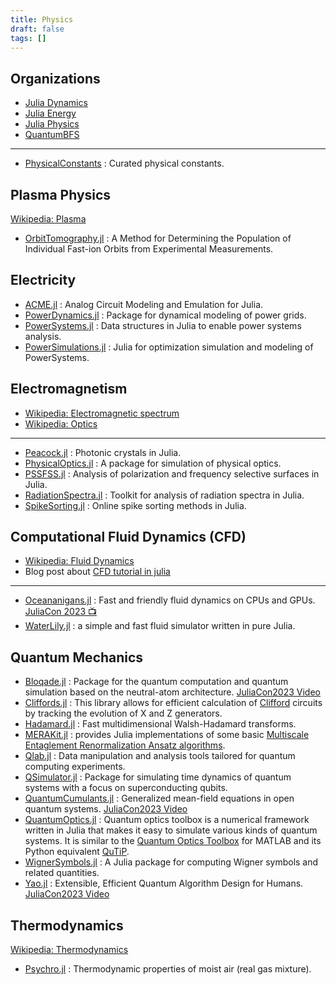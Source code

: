 ```yaml
---
title: Physics
draft: false
tags: []
---
```


## Organizations

- [Julia Dynamics](https://github.com/JuliaDynamics)
- [Julia Energy](https://github.com/JuliaEnergy)
- [Julia Physics](https://github.com/JuliaPhysics)
- [QuantumBFS](https://github.com/QuantumBFS)

---

- [PhysicalConstants](https://github.com/JuliaPhysics/PhysicalConstants.jl) : Curated physical constants.

## Plasma Physics

[Wikipedia: Plasma](https://en.wikipedia.org/wiki/Plasma_(physics))

- [OrbitTomography.jl](https://github.com/lstagner/OrbitTomography.jl) : A Method for Determining the Population of Individual Fast-ion Orbits from Experimental Measurements.

## Electricity

- [ACME.jl](https://github.com/HSU-ANT/ACME.jl) : Analog Circuit Modeling and Emulation for Julia.
- [PowerDynamics.jl](https://github.com/JuliaEnergy/PowerDynamics.jl) : Package for dynamical modeling of power grids.
- [PowerSystems.jl](https://github.com/NREL-SIIP/PowerSystems.jl) : Data structures in Julia to enable power systems analysis.
- [PowerSimulations.jl](https://github.com/NREL-SIIP/PowerSimulations.jl) : Julia for optimization simulation and modeling of PowerSystems.

## Electromagnetism

- [Wikipedia: Electromagnetic spectrum](https://en.wikipedia.org/wiki/Electromagnetic_spectrum)
- [Wikipedia: Optics](https://en.wikipedia.org/wiki/Optics)

---

- [Peacock.jl](https://github.com/sp94/Peacock.jl) : Photonic crystals in Julia.
- [PhysicalOptics.jl](https://github.com/JuliaPhysics/PhysicalOptics.jl) : A package for simulation of physical optics.
- [PSSFSS.jl](https://github.com/simonp0420/PSSFSS.jl) : Analysis of polarization and frequency selective surfaces in Julia.
- [RadiationSpectra.jl](https://github.com/JuliaPhysics/RadiationSpectra.jl) : Toolkit for analysis of radiation spectra in Julia.
- [SpikeSorting.jl](https://github.com/paulmthompson/SpikeSorting.jl) : Online spike sorting methods in Julia.

## Computational Fluid Dynamics (CFD)

- [Wikipedia: Fluid Dynamics](https://en.wikipedia.org/wiki/Fluid_dynamics)
- Blog post about [CFD tutorial in julia](https://www.juliabloggers.com/cfd-tutorial-in-julia/)

---

- [Oceananigans.jl](https://github.com/CliMA/Oceananigans.jl) : Fast and friendly fluid dynamics on CPUs and GPUs. [JuliaCon 2023 📺](https://www.youtube.com/watch?v=Nlq3J7PCB_Q)
- [WaterLily.jl](https://github.com/weymouth/WaterLily.jl) : a simple and fast fluid simulator written in pure Julia.

## Quantum Mechanics

- [Bloqade.jl](https://github.com/QuEraComputing/Bloqade.jl) : Package for the quantum computation and quantum simulation based on the neutral-atom architecture. [JuliaCon2023 Video](https://www.youtube.com/watch?v=UElFAtGJC7o)
- [Cliffords.jl](https://github.com/BBN-Q/Cliffords.jl) : This library allows for efficient calculation of [Clifford](https://en.wikipedia.org/wiki/Clifford_algebra) circuits by tracking the evolution of X and Z generators.
- [Hadamard.jl](https://github.com/JuliaMath/Hadamard.jl) : Fast multidimensional Walsh-Hadamard transforms.
- [MERAKit.jl](https://github.com/mhauru/MERAKit.jl) : provides Julia implementations of some basic [Multiscale Entaglement Renormalization Ansatz algorithms](https://arxiv.org/abs/quant-ph/0610099).
- [Qlab.jl](https://github.com/BBN-Q/Qlab.jl) : Data manipulation and analysis tools tailored for quantum computing experiments.
- [QSimulator.jl](https://github.com/BBN-Q/QSimulator.jl) : Package for simulating time dynamics of quantum systems with a focus on superconducting qubits.
- [QuantumCumulants.jl](https://github.com/qojulia/QuantumCumulants.jl) : Generalized mean-field equations in open quantum systems. [JuliaCon2023 Video](https://www.youtube.com/watch?v=UElFAtGJC7o)
- [QuantumOptics.jl](https://github.com/qojulia/QuantumOptics.jl) : Quantum optics toolbox is a numerical framework written in Julia that makes it easy to simulate various kinds of quantum systems. It is similar to the [Quantum Optics Toolbox](https://qo.phy.auckland.ac.nz/toolbox/) for MATLAB and its Python equivalent [QuTiP](https://qutip.org/).
- [WignerSymbols.jl](https://github.com/Jutho/WignerSymbols.jl) : A Julia package for computing Wigner symbols and related quantities.
- [Yao.jl](https://github.com/QuantumBFS/Yao.jl) : Extensible, Efficient Quantum Algorithm Design for Humans. [JuliaCon2023 Video](https://www.youtube.com/watch?v=UElFAtGJC7o)

## Thermodynamics

[Wikipedia: Thermodynamics](https://en.wikipedia.org/wiki/Category:Thermodynamics)

- [Psychro.jl](https://github.com/pjabardo/Psychro.jl) : Thermodynamic properties of moist air (real gas mixture).

